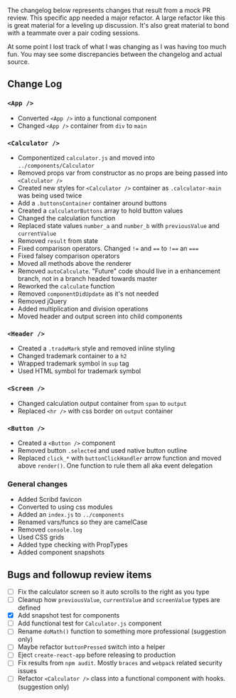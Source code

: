 The changelog below represents changes that result from a mock PR review. This specific app needed a major refactor. A large refactor like this is great material for a leveling up discussion. It's also great material to bond with a teammate over a pair coding sessions.
 
At some point I lost track of what I was changing as I was having too much fun. You may see some discrepancies between the changelog and actual source.
 
## Change Log

### `<App />`
- Converted `<App />` into a functional component
- Changed `<App />` container from `div` to `main`
 
### `<Calculator />`
- Componentized `calculator.js` and moved into `../components/Calculator`
- Removed props var from constructor as no props are being passed into `<Calculator />`
- Created new styles for `<Calculator />` container as `.calculator-main` was being used twice
- Add a `.buttonsContainer` container around buttons
- Created a `calculatorButtons` array to hold button values
- Changed the calculation function
- Replaced state values `number_a` and `number_b` with `previousValue` and `currentValue`
- Removed `result` from state
- Fixed comparison operators. Changed `!=` and `==` to `!==` an `===`
- Fixed falsey comparison operators
- Moved all methods above the renderer
- Removed `autoCalculate`. "Future" code should live in a enhancement branch, not in a branch headed towards master
- Reworked the `calculate` function
- Removed `componentDidUpdate` as it's not needed
- Removed jQuery
- Added multiplication and division operations
- Moved header and output screen into child components
 
### `<Header />`
- Created a `.tradeMark` style and removed inline styling
- Changed trademark container to a `h2`
- Wrapped trademark symbol in `sup` tag
- Used HTML symbol for trademark symbol
 
### `<Screen />`
- Changed calculation output container from `span` to `output`
- Replaced `<hr />` with css border on `output` container
 
### `<Button />`
- Created a `<Button />` component
- Removed button `.selected` and used native button outline
- Replaced `click_*` with `buttonClickHandler` arrow function and moved above `render()`. One function to rule them all aka event delegation

### General changes
- Added Scribd favicon
- Converted to using css modules
- Added an `index.js` to `../components`
- Renamed vars/funcs so they are camelCase
- Removed `console.log`
- Used CSS grids
- Added type checking with PropTypes
- Added component snapshots

## Bugs and followup review items
- [ ] Fix the calculator screen so it auto scrolls to the right as you type
- [ ] Cleanup how `previousValue`, `currentValue` and `screenValue` types are defined
- [x] Add snapshot test for components
- [ ] Add functional test for `Calculator.js` component
- [ ] Rename `doMath()` function to something more professional (suggestion only)
- [ ] Maybe refactor `buttonPressed` switch into a helper
- [ ] Eject `create-react-app` before releasing to production
- [ ] Fix results from `npm audit`. Mostly `braces` and `webpack` related security issues
- [ ] Refactor `<Calculator />` class into a functional component with hooks. (suggestion only)
